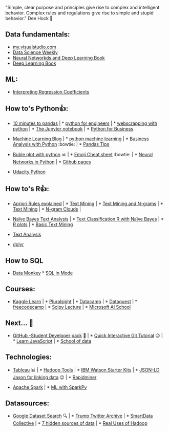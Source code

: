 "Simple, clear purpose and principles give rise to complex and intelligent behavior. Complex rules and regulations give rise to simple and stupid behavior." Dee Hock :raised_hands:

## Data fundamentals:
* [my.visualstudio.com](https://my.visualstudio.com/)
* [Data Science Weekly](https://www.datascienceweekly.org/newsletters)
* [Neural Networkds and Deep Learning Book](http://neuralnetworksanddeeplearning.com/index.html)
* [Deep Learning Book](http://www.deeplearningbook.org/)

## ML:
* [Interpreting Regression Coefficients](http://www.cazaar.com/ta/econ113/interpreting-beta)

## How to's Python:+1::
* [10 minutes to pandas](http://pandas.pydata.org/pandas-docs/stable/10min.html) | * [python for engineers](http://pythonforengineers.com/introduction-to-pandas/) | * [webscrapping with python](http://blog.danwin.com/examples-of-web-scraping-in-python-3-x-for-data-journalists/) | * [The Jupyter notebook](http://jupyter-notebook.readthedocs.io/en/latest/index.html) | * [Python for Business](http://pbpython.com/)

* [Machine Learning Blog](https://machinelearningmastery.com/blog/) | * [python machine learning](https://machinelearningmastery.com/category/python-machine-learning/) | * [Business Analysis with Python](http://pbpython.com/author/chris-moffitt.html) :bowtie: | * [Pandas Tips](https://medium.com/towards-data-science/pandas-tips-and-tricks-33bcc8a40bb9)

* [Buble plot with python](https://medium.com/towards-data-science/exploring-the-census-income-dataset-using-bubble-plot-cfa1b366313b) :bar_chart: | * [Emoji Cheat sheet](https://www.webpagefx.com/tools/emoji-cheat-sheet/) :bowtie: | * [Neural Networks in Python](http://www.welchlabs.com/blog/?offset=1415393340000) | * [Github pages](https://pages.github.com/)

* [Udacity Python](https://www.udacity.com/course/programming-foundations-with-python--ud036)

## How to's R:+1::

* [Apriori Rules explained](http://blog.hackerearth.com/beginners-tutorial-apriori-algorithm-data-mining-r-implementation) | * [Text Mining](https://drive.google.com/file/d/0BzqeP3J9B8lZWjJIRk1JazByT00/edit) | * [Text Mining and N-grams](https://rpubs.com/brianzive/textmining) | * [Text Mining](https://rstudio-pubs-static.s3.amazonaws.com/163802_0f005a14bcfb4c4b8ee17ac8a8e6c3e9.html) | * [N-gram Clouds](https://rstudio-pubs-static.s3.amazonaws.com/118348_a00ba585d2314b3c937d6acd4f4698b0.html) |

* [Naïve Bayes Text Analysis](https://rpubs.com/cen0te/naivebayes-sentimentpolarity) | * [Text Classification R with Naïve Bayes](https://sites.google.com/site/mlshortcourse/home/data-sets/text-classification-in-r) | * [R plots](https://www.datacamp.com/community/tutorials/15-questions-about-r-plots) | * [Basic Text Mining](https://rstudio-pubs-static.s3.amazonaws.com/265713_cbef910aee7642dc8b62996e38d2825d.html)

* [Text Analysis](http://cfss.uchicago.edu/fall2016/text01.html)

* [dplyr](https://suzan.rbind.io/2018/01/dplyr-tutorial-1/?utm_campaign=Data_Elixir&utm_medium=email&utm_source=Data_Elixir_176)

## How to SQL
* [Data Monkey](http://datamonkey.pro/) * [SQL in Mode](https://community.modeanalytics.com/sql/tutorial/introduction-to-sql/)

## Courses:
* [Kaggle Learn](https://www.kaggle.com/learn/overview?utm_campaign=Data_Elixir&utm_medium=email&utm_source=Data_Elixir_166) | * [Pluralsight](https://www.pluralsight.com) | * [Datacamp](https://www.datacamp.com) | * [Dataquest](https://www.Dataquest.io) | * [freecodecamp](https://www.freecodecamp.org/) | * [Scipy Lecture](http://www.scipy-lectures.org/index.html) | * [Microsoft AI School](https://aischool.microsoft.com/learning-paths)

## Next... :tada:
* [GitHub -Student Developer pack](https://education.github.com/pack) :wave: | * [Quick Interactive Git Tutorial](https://try.github.io/levels/1/challenges/1) :wink: | * [Learn JavaScript](http://learnjswith.me/) | * [School of data](https://schoolofdata.org/courses/)

## Technologies:
* [Tableau](https://www.tableau.com/learn/tutorials/on-demand/pareto?reg-delay=5776078e939d78a6b84821f2b8ba4d98) :bar_chart: | * [Hadoop Tools](http://bigdata-madesimple.com/20-essential-hadoop-tools-for-crunching-big-data/) | * [IBM Watson Starter Kits](https://www.ibm.com/watson/developercloud/starter-kits.html) | * [JSON-LD Jason for linking data](https://json-ld.org/) :wink: | * [Rapidminer](https://rapidminer.com/products/studio/)

* [Apache Spark](https://www.slideshare.net/databricks/building-robust-etl-pipelines-with-apache-spark) | * [ML with SparkPy](https://www.datacamp.com/community/tutorials/apache-spark-tutorial-machine-learning#model)

## Datasources:
* [Google Dataset Search](https://www.kaggle.com/learn/overview?utm_campaign=Data_Elixir&utm_medium=email&utm_source=Data_Elixir_166) :mag: | * [Trump Twitter Archive](http://www.trumptwitterarchive.com/) | * [SmartData Collective](https://www.smartdatacollective.com/big-data-20-free-big-data-sources-everyone-should-know/) | * [7 hidden sources of data](https://www.mrc-productivity.com/blog/2015/04/7-hidden-sources-of-big-data-that-you-probably-have/) | * [Real Uses of Hadoop](https://www.mrc-productivity.com/blog/2015/06/7-real-life-use-cases-of-hadoop/)
